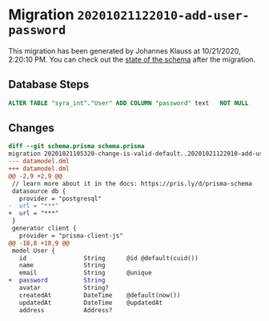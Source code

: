 # Migration `20201021122010-add-user-password`

This migration has been generated by Johannes Klauss at 10/21/2020, 2:20:10 PM.
You can check out the [state of the schema](./schema.prisma) after the migration.

## Database Steps

```sql
ALTER TABLE "syra_int"."User" ADD COLUMN "password" text   NOT NULL 
```

## Changes

```diff
diff --git schema.prisma schema.prisma
migration 20201021105320-change-is-valid-default..20201021122010-add-user-password
--- datamodel.dml
+++ datamodel.dml
@@ -2,9 +2,9 @@
 // learn more about it in the docs: https://pris.ly/d/prisma-schema
 datasource db {
   provider = "postgresql"
-  url = "***"
+  url = "***"
 }
 generator client {
   provider = "prisma-client-js"
@@ -18,8 +18,9 @@
 model User {
   id                String      @id @default(cuid())
   name              String
   email             String      @unique
+  password          String
   avatar            String?
   createdAt         DateTime    @default(now())
   updatedAt         DateTime    @updatedAt
   address           Address?
```


